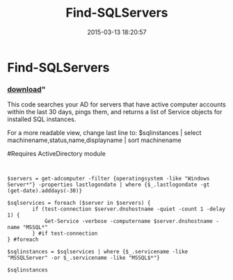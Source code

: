 ﻿---
pid:            5785
parent:         0
children:       
poster:         jgrote
title:          Find-SQLServers
date:           2015-03-13 18:20:57
format:         posh
---

# Find-SQLServers

### [download](5785.ps1)"

This code searches your AD for servers that have active computer accounts within the last 30 days, pings them, and returns a list of Service objects for installed SQL instances.

For a more readable view, change last line to:
$sqlinstances | select machinename,status,name,displayname | sort machinename

#Requires ActiveDirectory module

```posh


$servers = get-adcomputer -filter {operatingsystem -like "Windows Server*"} -properties lastlogondate | where {$_.lastlogondate -gt (get-date).adddays(-30)}

$sqlservices = foreach ($server in $servers) {
        if (test-connection $server.dnshostname -quiet -count 1 -delay 1) {
            Get-Service -verbose -computername $server.dnshostname -name "MSSQL*"
        } #if test-connection
} #foreach

$sqlinstances = $sqlservices | where {$_.servicename -like "MSSQLServer" -or $_.servicename -like "MSSQL$*"}

$sqlinstances
```
